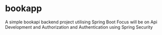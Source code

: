 # bookapp
A simple bookapi backend project utilising Spring Boot
Focus will be on Api Development and Authorization and Authentication using Spring Security

